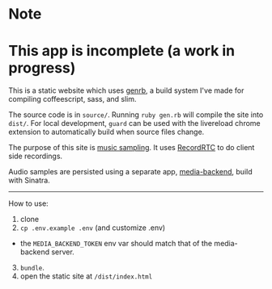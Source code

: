 # Note

# This app is incomplete (a work in progress)

This is a static website which uses [genrb](http://github.com/maxpleaner/genrb), a build system I've made for compiling coffeescript, sass, and slim.

The source code is in `source/`. Running `ruby gen.rb` will compile the site into `dist/`. For local development, `guard` can be used with the livereload chrome extension to automatically build when source files change.

The purpose of this site is [music sampling](https://en.wikipedia.org/wiki/Sampling_(music)). It uses [RecordRTC](https://github.com/muaz-khan/RecordRTC) to do client side recordings.

Audio samples are persisted using a separate app, [media-backend](http://github.com/maxpleaner/media-backend), build with Sinatra.

----

How to use:

1. clone
2. `cp .env.example .env` (and customize .env)
  - the `MEDIA_BACKEND_TOKEN` env var should match that of the media-backend server. 
3. `bundle`.
4. open the static site at `/dist/index.html`

